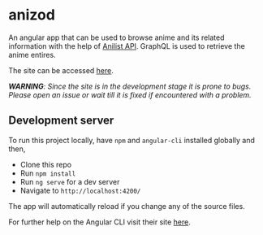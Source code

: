 # anizod

An angular app that can be used to browse anime and its related information with the help of [Anilist API](https://github.com/AniList/ApiV2-GraphQL-Docs). GraphQL is used to retrieve the anime entires.

The site can be accessed [here](https://xzodia1000.github.io/anizod/#/).

***WARNING**: Since the site is in the development stage it is prone to bugs. Please open an issue or wait till it is fixed if encountered with a problem.*

## Development server
To run this project locally, have `npm` and `angular-cli` installed globally and then,
- Clone this repo 
- Run `npm install` 
- Run `ng serve` for a dev server
- Navigate to `http://localhost:4200/` 

The app will automatically reload if you change any of the source files.

For further help on the Angular CLI visit their site [here](https://angular.io/cli).